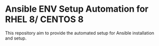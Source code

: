 # Ansible ENV Setup Automation for RHEL 8/ CENTOS 8
This repository aim to provide the automated setup for Ansible installation and setup.
